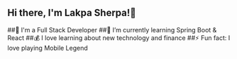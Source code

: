 
## Hi there, I'm Lakpa Sherpa!👋
##🔭 I'm a Full Stack Developer
##🌱 I’m currently learning Spring Boot & React
##💰 I love learning about new technology and finance
##⚡ Fun fact: I love playing Mobile Legend

<!--
**LakpaSherpa123/LakpaSherpa123** is a ✨ _special_ ✨ repository because its `README.md` (this file) appears on your GitHub profile.

Here are some ideas to get you started:

- 🔭 I’m currently working on ...
- 🌱 I’m currently learning ...
- 👯 I’m looking to collaborate on ...
- 🤔 I’m looking for help with ...
- 💬 Ask me about ...
- 📫 How to reach me: ...
- 😄 Pronouns: ...
- ⚡ Fun fact: ...
-->
